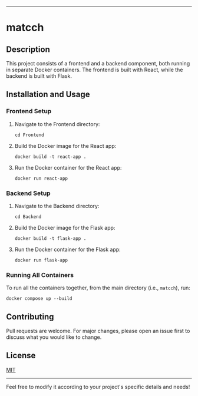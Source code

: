

---

# matcch

## Description
This project consists of a frontend and a backend component, both running in separate Docker containers. The frontend is built with React, while the backend is built with Flask.

## Installation and Usage

### Frontend Setup
1. Navigate to the Frontend directory:
    ```
    cd Frontend
    ```
2. Build the Docker image for the React app:
    ```
    docker build -t react-app .
    ```
3. Run the Docker container for the React app:
    ```
    docker run react-app
    ```

### Backend Setup
1. Navigate to the Backend directory:
    ```
    cd Backend
    ```
2. Build the Docker image for the Flask app:
    ```
    docker build -t flask-app .
    ```
3. Run the Docker container for the Flask app:
    ```
    docker run flask-app
    ```

### Running All Containers
To run all the containers together, from the main directory (i.e., `matcch`), run:
```
docker compose up --build
```

## Contributing
Pull requests are welcome. For major changes, please open an issue first to discuss what you would like to change.

## License
[MIT](https://choosealicense.com/licenses/mit/)

---

Feel free to modify it according to your project's specific details and needs!
